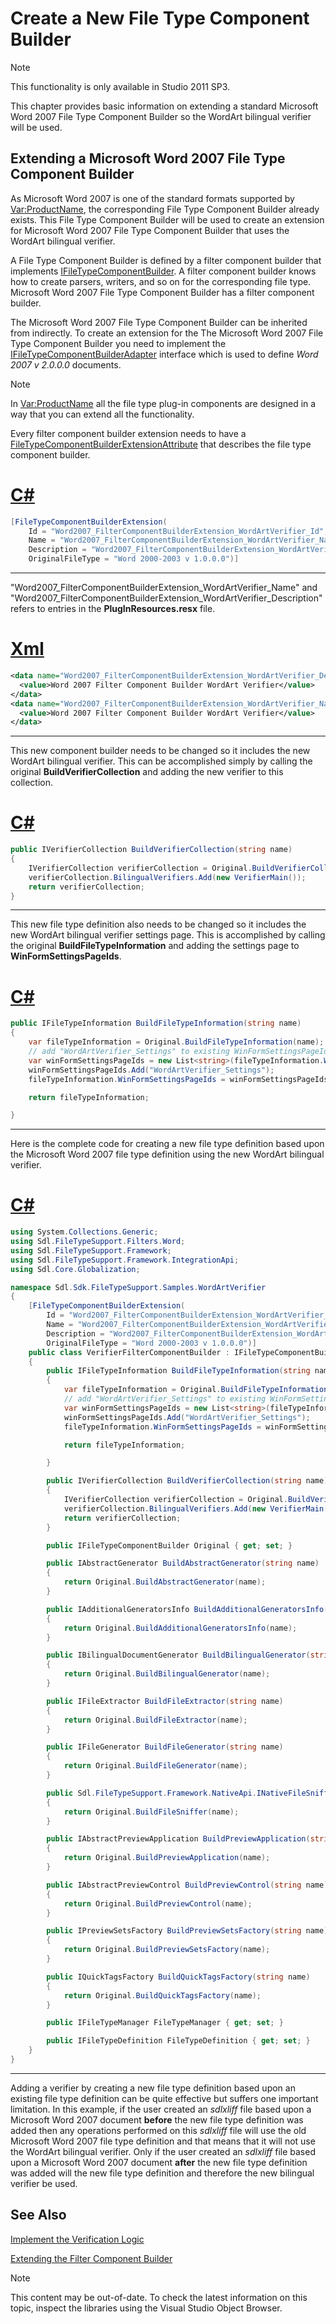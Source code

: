 Create a New File Type Component Builder
===

>[!NOTE]
>
>This functionality is only available in Studio 2011 SP3.

This chapter provides basic information on extending a standard Microsoft Word 2007 File Type Component Builder so the WordArt bilingual verifier will be used.

Extending a Microsoft Word 2007 File Type Component Builder
--

As Microsoft Word 2007 is one of the standard formats supported by <Var:ProductName>, the corresponding File Type Component Builder already exists. This File Type Component Builder will be used to create an extension for Microsoft Word 2007 File Type Component Builder that uses the WordArt bilingual verifier.

A File Type Component Builder is defined by a filter component builder that implements [IFileTypeComponentBuilder](../../api/filetypesupport/Sdl.FileTypeSupport.Framework.IntegrationApi.IFileTypeComponentBuilder.yml). A filter component builder knows how to create parsers, writers, and so on for the corresponding file type. Microsoft Word 2007 File Type Component Builder has a filter component builder.

The Microsoft Word 2007 File Type Component Builder can be inherited from indirectly. To create an extension for the The Microsoft Word 2007 File Type Component Builder you need to implement the [IFileTypeComponentBuilderAdapter](../../api/filetypesupport/Sdl.FileTypeSupport.Framework.IntegrationApi.IFileTypeComponentBuilderAdapter.yml) interface which is used to define *Word 2007 v 2.0.0.0* documents.

>[!NOTE]
>
>In <Var:ProductName> all the file type plug-in components are designed in a way that you can extend all the functionality.

Every filter component builder extension needs to have a [FileTypeComponentBuilderExtensionAttribute](../../api/filetypesupport/Sdl.FileTypeSupport.Framework.IntegrationApi.FileTypeComponentBuilderExtensionAttribute.yml) that describes the file type component builder.

# [C#](#tab/tabid-1)
```cs
[FileTypeComponentBuilderExtension(
    Id = "Word2007_FilterComponentBuilderExtension_WordArtVerifier_Id",
    Name = "Word2007_FilterComponentBuilderExtension_WordArtVerifier_Name",
    Description = "Word2007_FilterComponentBuilderExtension_WordArtVerifier_Description",
    OriginalFileType = "Word 2000-2003 v 1.0.0.0")]
```
***

"Word2007_FilterComponentBuilderExtension_WordArtVerifier_Name" and "Word2007_FilterComponentBuilderExtension_WordArtVerifier_Description" refers to entries in the **PlugInResources.resx** file.

# [Xml](#tab/tabid-2)
```xml
<data name="Word2007_FilterComponentBuilderExtension_WordArtVerifier_Description">
  <value>Word 2007 Filter Component Builder WordArt Verifier</value>
</data>
<data name="Word2007_FilterComponentBuilderExtension_WordArtVerifier_Name">
  <value>Word 2007 Filter Component Builder WordArt Verifier</value>
</data>
```
***

This new component builder needs to be changed so it includes the new WordArt bilingual verifier. This can be accomplished simply by calling the original **BuildVerifierCollection** and adding the new verifier to this collection.

# [C#](#tab/tabid-3)
```cs
public IVerifierCollection BuildVerifierCollection(string name)
{
    IVerifierCollection verifierCollection = Original.BuildVerifierCollection(name);
    verifierCollection.BilingualVerifiers.Add(new VerifierMain());
    return verifierCollection;
}
```
***

This new file type definition also needs to be changed so it includes the new WordArt bilingual verifier settings page. This is accomplished by calling the original **BuildFileTypeInformation** and adding the settings page to **WinFormSettingsPageIds**.

# [C#](#tab/tabid-4)
```cs
public IFileTypeInformation BuildFileTypeInformation(string name)
{
    var fileTypeInformation = Original.BuildFileTypeInformation(name);
    // add "WordArtVerifier_Settings" to existing WinFormSettingsPageIds
    var winFormSettingsPageIds = new List<string>(fileTypeInformation.WinFormSettingsPageIds);
    winFormSettingsPageIds.Add("WordArtVerifier_Settings");
    fileTypeInformation.WinFormSettingsPageIds = winFormSettingsPageIds.ToArray();

    return fileTypeInformation;

}
```
***

Here is the complete code for creating a new file type definition based upon the Microsoft Word 2007 file type definition using the new WordArt bilingual verifier.

# [C#](#tab/tabid-5)
```cs
using System.Collections.Generic;
using Sdl.FileTypeSupport.Filters.Word;
using Sdl.FileTypeSupport.Framework;
using Sdl.FileTypeSupport.Framework.IntegrationApi;
using Sdl.Core.Globalization;

namespace Sdl.Sdk.FileTypeSupport.Samples.WordArtVerifier
{
    [FileTypeComponentBuilderExtension(
        Id = "Word2007_FilterComponentBuilderExtension_WordArtVerifier_Id",
        Name = "Word2007_FilterComponentBuilderExtension_WordArtVerifier_Name",
        Description = "Word2007_FilterComponentBuilderExtension_WordArtVerifier_Description",
        OriginalFileType = "Word 2000-2003 v 1.0.0.0")]
    public class VerifierFilterComponentBuilder : IFileTypeComponentBuilderAdapter
    {
        public IFileTypeInformation BuildFileTypeInformation(string name)
        {
            var fileTypeInformation = Original.BuildFileTypeInformation(name);
            // add "WordArtVerifier_Settings" to existing WinFormSettingsPageIds
            var winFormSettingsPageIds = new List<string>(fileTypeInformation.WinFormSettingsPageIds);
            winFormSettingsPageIds.Add("WordArtVerifier_Settings");
            fileTypeInformation.WinFormSettingsPageIds = winFormSettingsPageIds.ToArray();

            return fileTypeInformation;

        }

        public IVerifierCollection BuildVerifierCollection(string name)
        {
            IVerifierCollection verifierCollection = Original.BuildVerifierCollection(name);
            verifierCollection.BilingualVerifiers.Add(new VerifierMain());
            return verifierCollection;
        }

        public IFileTypeComponentBuilder Original { get; set; }

        public IAbstractGenerator BuildAbstractGenerator(string name)
        {
            return Original.BuildAbstractGenerator(name);
        }

        public IAdditionalGeneratorsInfo BuildAdditionalGeneratorsInfo(string name)
        {
            return Original.BuildAdditionalGeneratorsInfo(name);
        }

        public IBilingualDocumentGenerator BuildBilingualGenerator(string name)
        {
            return Original.BuildBilingualGenerator(name);
        }

        public IFileExtractor BuildFileExtractor(string name)
        {
            return Original.BuildFileExtractor(name);
        }

        public IFileGenerator BuildFileGenerator(string name)
        {
            return Original.BuildFileGenerator(name);
        }

        public Sdl.FileTypeSupport.Framework.NativeApi.INativeFileSniffer BuildFileSniffer(string name)
        {
            return Original.BuildFileSniffer(name);
        }

        public IAbstractPreviewApplication BuildPreviewApplication(string name)
        {
            return Original.BuildPreviewApplication(name);
        }

        public IAbstractPreviewControl BuildPreviewControl(string name)
        {
            return Original.BuildPreviewControl(name);
        }

        public IPreviewSetsFactory BuildPreviewSetsFactory(string name)
        {
            return Original.BuildPreviewSetsFactory(name);
        }

        public IQuickTagsFactory BuildQuickTagsFactory(string name)
        {
            return Original.BuildQuickTagsFactory(name);
        }

        public IFileTypeManager FileTypeManager { get; set; }

        public IFileTypeDefinition FileTypeDefinition { get; set; }
    }
}
```
****

Adding a verifier by creating a new file type definition based upon an existing file type definition can be quite effective but suffers one important limitation. In this example, if the user created an *sdlxliff* file based upon a Microsoft Word 2007 document **before** the new file type definition was added then any operations performed on this *sdlxliff* file will use the old Microsoft Word 2007 file type definition and that means that it will not use the WordArt bilingual verifier. Only if the user created an *sdlxliff* file based upon a Microsoft Word 2007 document **after** the new file type definition was added will the new file type definition and therefore the new bilingual verifier be used.

See Also
--



[Implement the Verification Logic](implement_the_verification_logic_bil.md)

[Extending the Filter Component Builder](extending_existing_file_type_component_builder.md)

>[!NOTE]
>
> This content may be out-of-date. To check the latest information on this topic, inspect the libraries using the Visual Studio Object Browser.